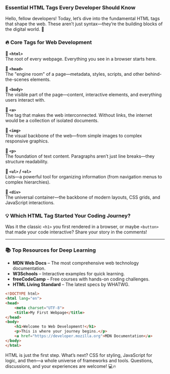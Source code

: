 ### **Essential HTML Tags Every Developer Should Know**  

Hello, fellow developers! Today, let’s dive into the fundamental HTML tags that shape the web. These aren’t just syntax—they’re the building blocks of the digital world. 🚀  

### 🔥 **Core Tags for Web Development**  

**📌 `<html>`**  
The root of every webpage. Everything you see in a browser starts here.  

**📌 `<head>`**  
The "engine room" of a page—metadata, styles, scripts, and other behind-the-scenes elements.  

**📌 `<body>`**  
The visible part of the page—content, interactive elements, and everything users interact with.  

**📌 `<a>`**  
The tag that makes the web interconnected. Without links, the internet would be a collection of isolated documents.  

**📌 `<img>`**  
The visual backbone of the web—from simple images to complex responsive graphics.  

**📌 `<p>`**  
The foundation of text content. Paragraphs aren’t just line breaks—they structure readability.  

**📌 `<ul>` / `<ol>`**  
Lists—a powerful tool for organizing information (from navigation menus to complex hierarchies).  

**📌 `<div>`**  
The universal container—the backbone of modern layouts, CSS grids, and JavaScript interactions.  

### 💡 **Which HTML Tag Started Your Coding Journey?**  
Was it the classic `<h1>` you first rendered in a browser, or maybe `<button>` that made your code interactive? Share your story in the comments!  

---  
### 📚 **Top Resources for Deep Learning**  

- **MDN Web Docs** – The most comprehensive web technology documentation.  
- **W3Schools** – Interactive examples for quick learning.  
- **freeCodeCamp** – Free courses with hands-on coding challenges.  
- **HTML Living Standard** – The latest specs by WHATWG.  

```html
<!DOCTYPE html>
<html lang="en">
<head>
    <meta charset="UTF-8">
    <title>My First Webpage</title>
</head>
<body>
    <h1>Welcome to Web Development!</h1>
    <p>This is where your journey begins.</p>
    <a href="https://developer.mozilla.org">MDN Documentation</a>
</body>
</html>
```  

HTML is just the first step. What’s next? CSS for styling, JavaScript for logic, and then—a whole universe of frameworks and tools. Questions, discussions, and your experiences are welcome! 💻🔥
